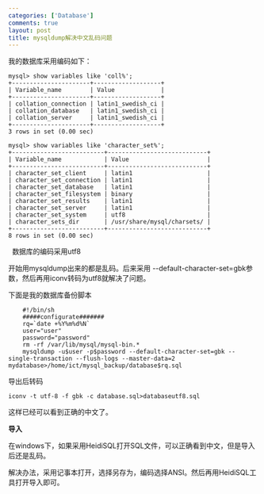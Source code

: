```yaml
--- 
categories: ['Database']
comments: true
layout: post
title: mysqldump解决中文乱码问题
---
```


我的数据库采用编码如下：

```
mysql> show variables like 'coll%';
+----------------------+-------------------+
| Variable_name        | Value             |
+----------------------+-------------------+
| collation_connection | latin1_swedish_ci |
| collation_database   | latin1_swedish_ci |
| collation_server     | latin1_swedish_ci |
+----------------------+-------------------+
3 rows in set (0.00 sec)
 
mysql> show variables like 'character_set%';
+--------------------------+----------------------------+
| Variable_name            | Value                      |
+--------------------------+----------------------------+
| character_set_client     | latin1                     |
| character_set_connection | latin1                     |
| character_set_database   | latin1                     |
| character_set_filesystem | binary                     |
| character_set_results    | latin1                     |
| character_set_server     | latin1                     |
| character_set_system     | utf8                       |
| character_sets_dir       | /usr/share/mysql/charsets/ |
+--------------------------+----------------------------+
8 rows in set (0.00 sec)
```
 
数据库的编码采用utf8

开始用mysqldump出来的都是乱码。后来采用 --default-character-set=gbk参数，然后再用iconv转码为utf8就解决了问题。

下面是我的数据库备份脚本

```
    #!/bin/sh   
    #####configurate#######   
    rq=`date +%Y%m%d%N`   
    user="user"  
    password="password"  
    rm -rf /var/lib/mysql/mysql-bin.*   
    mysqldump -u$user -p$password --default-character-set=gbk --single-transaction --flush-logs --master-data=2 mydatabase>/home/ict/mysql_backup/database$rq.sql   

```
导出后转码

`iconv -t utf-8 -f gbk -c database.sql>databaseutf8.sql`

这样已经可以看到正确的中文了。

**导入**

在windows下，如果采用HeidiSQL打开SQL文件，可以正确看到中文，但是导入后还是乱码。

解决办法，采用记事本打开，选择另存为，编码选择ANSI。然后再用HeidiSQL工具打开导入即可。

